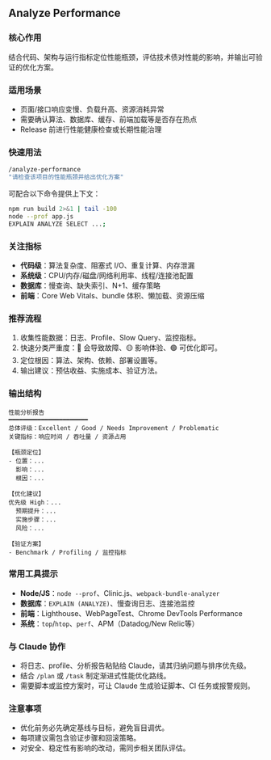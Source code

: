 ## Analyze Performance

### 核心作用
结合代码、架构与运行指标定位性能瓶颈，评估技术债对性能的影响，并输出可验证的优化方案。

### 适用场景
- 页面/接口响应变慢、负载升高、资源消耗异常
- 需要确认算法、数据库、缓存、前端加载等是否存在热点
- Release 前进行性能健康检查或长期性能治理

### 快速用法
```bash
/analyze-performance
"请检查该项目的性能瓶颈并给出优化方案"
```

可配合以下命令提供上下文：
```bash
npm run build 2>&1 | tail -100
node --prof app.js
EXPLAIN ANALYZE SELECT ...;
```

### 关注指标
- **代码级**：算法复杂度、阻塞式 I/O、重复计算、内存泄漏
- **系统级**：CPU/内存/磁盘/网络利用率、线程/连接池配置
- **数据库**：慢查询、缺失索引、N+1、缓存策略
- **前端**：Core Web Vitals、bundle 体积、懒加载、资源压缩

### 推荐流程
1. 收集性能数据：日志、Profile、Slow Query、监控指标。
2. 快速分类严重度：🔴 会导致故障、🟡 影响体验、🟢 可优化即可。
3. 定位根因：算法、架构、依赖、部署设置等。
4. 输出建议：预估收益、实施成本、验证方法。

### 输出结构
```
性能分析报告
━━━━━━━━━━━━━━━━━━━━━━
总体评级：Excellent / Good / Needs Improvement / Problematic
关键指标：响应时间 / 吞吐量 / 资源占用

【瓶颈定位】
- 位置：...
  影响：...
  根因：...

【优化建议】
优先级 High：...
  预期提升：...
  实施步骤：...
  风险：...

【验证方案】
- Benchmark / Profiling / 监控指标
```

### 常用工具提示
- **Node/JS**：`node --prof`、Clinic.js、`webpack-bundle-analyzer`
- **数据库**：`EXPLAIN (ANALYZE)`、慢查询日志、连接池监控
- **前端**：Lighthouse、WebPageTest、Chrome DevTools Performance
- **系统**：`top`/`htop`、`perf`、APM（Datadog/New Relic等）

### 与 Claude 协作
- 将日志、profile、分析报告粘贴给 Claude，请其归纳问题与排序优先级。
- 结合 `/plan` 或 `/task` 制定渐进式性能优化路线。
- 需要脚本或监控方案时，可让 Claude 生成验证脚本、CI 任务或报警规则。

### 注意事项
- 优化前务必先确定基线与目标，避免盲目调优。
- 每项建议需包含验证步骤和回滚策略。
- 对安全、稳定性有影响的改动，需同步相关团队评估。

